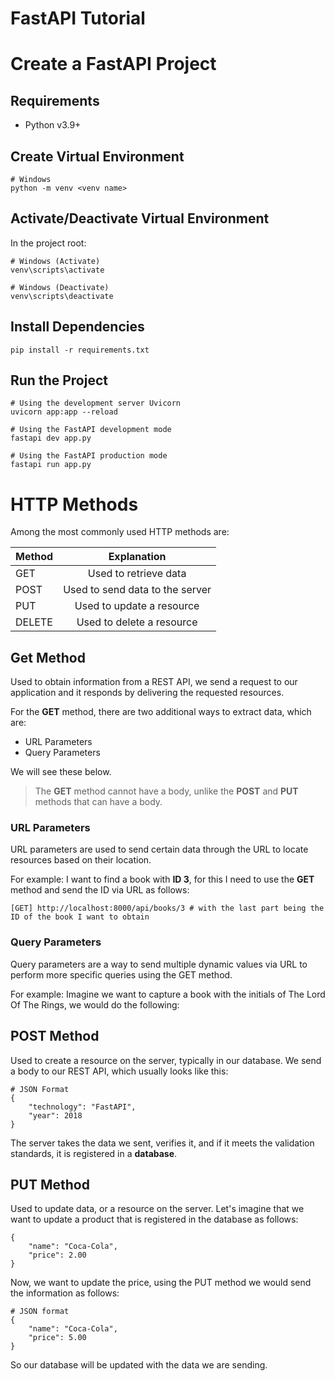 # FastAPI Tutorial

# Create a FastAPI Project

## Requirements

- Python v3.9+

## Create Virtual Environment

```$
# Windows
python -m venv <venv name>
```

## Activate/Deactivate Virtual Environment

In the project root:

```$
# Windows (Activate)
venv\scripts\activate

# Windows (Deactivate)
venv\scripts\deactivate
```

## Install Dependencies

```$
pip install -r requirements.txt
```

## Run the Project

```$
# Using the development server Uvicorn
uvicorn app:app --reload

# Using the FastAPI development mode
fastapi dev app.py

# Using the FastAPI production mode
fastapi run app.py
```

# HTTP Methods

Among the most commonly used HTTP methods are:

| **Method** |         **Explanation**         |
| :--------- | :-----------------------------: |
| GET        |      Used to retrieve data      |
| POST       | Used to send data to the server |
| PUT        |    Used to update a resource    |
| DELETE     |    Used to delete a resource    |

## Get Method

Used to obtain information from a REST API, we send a request to our application and it responds by delivering the requested resources.

For the **GET** method, there are two additional ways to extract data, which are:

- URL Parameters
- Query Parameters

We will see these below.

> The **GET** method cannot have a body, unlike the **POST** and **PUT** methods that can have a body.

### URL Parameters

URL parameters are used to send certain data through the URL to locate resources based on their location.

For example: I want to find a book with **ID 3**, for this I need to use the **GET** method and send the ID via URL as follows:

```$
[GET] http://localhost:8000/api/books/3 # with the last part being the ID of the book I want to obtain
```

### Query Parameters

Query parameters are a way to send multiple dynamic values via URL to perform more specific queries using the GET method.

For example: Imagine we want to capture a book with the initials of The Lord Of The Rings, we would do the following:

## POST Method

Used to create a resource on the server, typically in our database. We send a body to our REST API, which usually looks like this:

```$
# JSON Format
{
    "technology": "FastAPI",
    "year": 2018
}
```

The server takes the data we sent, verifies it, and if it meets the validation standards, it is registered in a **database**.

## PUT Method

Used to update data, or a resource on the server. Let's imagine that we want to update a product that is registered in the database as follows:

```$
{
    "name": "Coca-Cola",
    "price": 2.00
}
```

Now, we want to update the price, using the PUT method we would send the information as follows:

```$
# JSON format
{
    "name": "Coca-Cola",
    "price": 5.00
}
```

So our database will be updated with the data we are sending.
